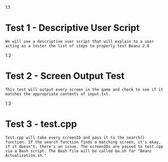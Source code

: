 1.1 
# Test 1 - Descriptive User Script

    We will use a descriptive user script that will explain to a user acting as a tester the list of steps to properly test Beanz 2.0

1.2
# Test 2 - Screen Output Test

    This test will output every screen in the game and check to see if it matches the appropriate contents of input.txt.

1.3 
# Test 3 - test.cpp

    Test.cpp will take every screenID and pass it to the search() function. If the search function finds a matching screen, it's okay, if it doesn't, there's an issue. The screenIDs are passed to test.cpp via a Bash script. The Bash file will be called ba.sh for "Beanz Actualization.sh."